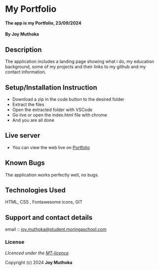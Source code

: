 # My Portfolio
#### The app is my Portfolio, 23/09/2024
#### **By Joy Muthoka**
## Description
The application includes a  landing page showing what i do, my education background, some of my projects and their links to my github  and my contact information.

## Setup/Installation Instruction
* Download a zip in the code button to the desired folder
* Extract the files
* Open the extracted folder with VSCode
* Go live or open the index.html file with chrome
* And you are all done

## Live server
* You can view the web live on [Portfolio](https://stacy-joym.github.io/myportfolio/)

## Known Bugs
The application works perfectly well, no bugs.

## Technologies Used
HTML, CSS , Fontawesome icons, GIT

## Support and contact details
email :: joy.muthoka@student.moringaschool.com

### License
*LIcenced under the [MT-licence](https://github.com/Stacy-JoyM/myportfolio/blob/master/LICENSE)*

Copyright (c) 2024 **Joy Muthoka**